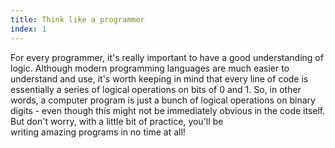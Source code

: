 ```yaml
---
title: Think like a programmer
index: 1
---
```

For every programmer, it's really important to have a good understanding of logic. Although modern programming languages are much easier to understand and use, it's worth keeping in mind that every line of code is essentially a series of logical operations on bits of 0 and 1. So, in other words, a computer program is just a bunch of logical operations on binary digits - even though this might not be immediately obvious in the code itself. But don't worry, with a little bit of practice, you'll be writing amazing programs in no time at all!
